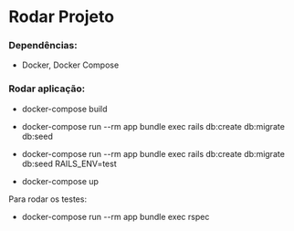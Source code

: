 # Rodar Projeto

### Dependências:

- Docker, Docker Compose


### Rodar aplicação:

- docker-compose build
- docker-compose run --rm app bundle exec rails db:create db:migrate db:seed
- docker-compose run --rm app bundle exec rails db:create db:migrate db:seed RAILS_ENV=test

- docker-compose up

Para rodar os testes:

- docker-compose run --rm app bundle exec rspec